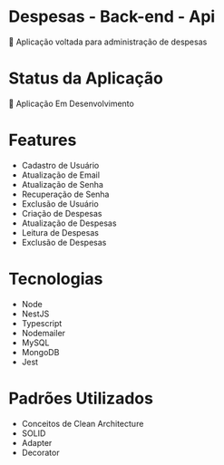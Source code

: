 # Despesas - Back-end - Api

<p>🚀  Aplicação voltada para administração de despesas</p>

# Status da Aplicação
<p>🚧 Aplicação Em Desenvolvimento</p>

# Features
- Cadastro de Usuário
- Atualização de Email
- Atualização de Senha
- Recuperação de Senha
- Exclusão de Usuário
- Criação de Despesas
- Atualização de Despesas
- Leitura de Despesas
- Exclusão de Despesas

# Tecnologias
- Node
- NestJS
- Typescript
- Nodemailer
- MySQL
- MongoDB
- Jest

# Padrões Utilizados
- Conceitos de Clean Architecture
- SOLID
- Adapter
- Decorator